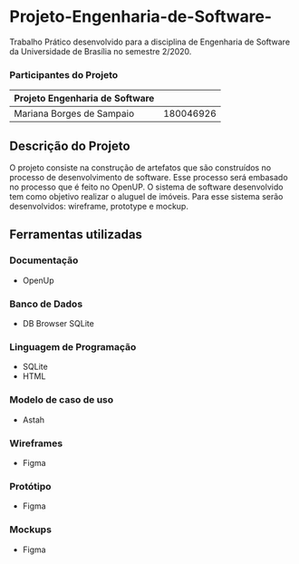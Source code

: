 # Projeto-Engenharia-de-Software-
Trabalho Prático desenvolvido para a  disciplina de Engenharia de Software da Universidade de Brasília no semestre 2/2020.

### Participantes do Projeto 

|Projeto Engenharia de Software|  |
|--|--|
| Mariana Borges de Sampaio|  180046926 |

## Descrição do Projeto 

O projeto consiste na construção de artefatos que são construídos no processo de desenvolvimento de software. Esse processo será embasado no processo que é feito no OpenUP. 
O sistema de software desenvolvido tem como objetivo realizar o aluguel de imóveis. Para esse sistema serão desenvolvidos: wireframe, prototype e mockup.

## Ferramentas utilizadas 

### Documentação 

- OpenUp

### Banco de Dados 

- DB Browser SQLite 

### Linguagem de Programação

- SQLite 
- HTML 

### Modelo de caso de uso 

- Astah 

### Wireframes 
- Figma
### Protótipo 
- Figma
### Mockups 
- Figma
